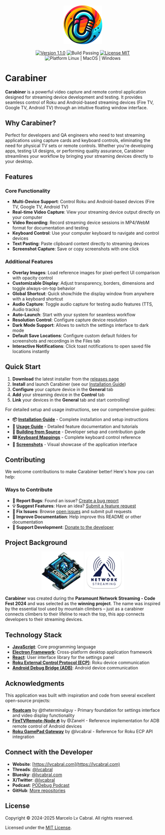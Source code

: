 <p align="center">
  <img src="images/carabiner-icon.png" height="125px" alt="Carabiner logo" />
  <br><br>
  <a href="https://github.com/lvcabral/carabiner/releases/tag/1.1.0"><img src="https://img.shields.io/badge/Version-1.1.0-blue.svg" alt="Version 1.1.0" /></a>
  <img src="https://img.shields.io/badge/Build-Passing-green.svg" alt="Build Passing" />
  <a href="./LICENSE"><img src="https://img.shields.io/badge/license-MIT-brightgreen?style=flat-square" alt="License MIT" /></a>
  <img src="https://img.shields.io/badge/Platform-Linux%20%7C%20MacOS%20%7C%20Windows-blue?style=flat-square" alt="Platform Linux | MacOS | Windows" />
</p>

# Carabiner

**Carabiner** is a powerful video capture and remote control application designed for streaming device development and testing. It provides seamless control of Roku and Android-based streaming devices (Fire TV, Google TV, Android TV) through an intuitive floating window interface.

## Why Carabiner?

Perfect for developers and QA engineers who need to test streaming applications using capture cards and keyboard controls, eliminating the need for physical TV sets or remote controls. Whether you're developing apps, testing UI designs, or performing quality assurance, Carabiner streamlines your workflow by bringing your streaming devices directly to your desktop.

## Features

### Core Functionality

- **Multi-Device Support**: Control Roku and Android-based devices (Fire TV, Google TV, Android TV)
- **Real-time Video Capture**: View your streaming device output directly on your computer
- **Video Recording**: Record streaming device sessions in MP4/WebM format for documentation and testing
- **Keyboard Control**: Use your computer keyboard to navigate and control devices
- **Text Pasting**: Paste clipboard content directly to streaming devices
- **Screenshot Capture**: Save or copy screenshots with one click

### Additional Features

- **Overlay Images**: Load reference images for pixel-perfect UI comparison with opacity control
- **Customizable Display**: Adjust transparency, borders, dimensions and toggle always-on-top behavior
- **Global Shortcut**: Quick show/hide the display window from anywhere with a keyboard shortcut
- **Audio Capture**: Toggle audio capture for testing audio features (TTS, Audio tracks)
- **Auto-Launch**: Start with your system for seamless workflow
- **Resolution Control**: Configure capture device resolution
- **Dark Mode Support**: Allows to switch the settings interface to dark mode
- **Default Save Locations**: Configure custom default folders for screenshots and recordings in the Files tab
- **Interactive Notifications**: Click toast notifications to open saved file locations instantly

## Quick Start

1. **Download** the latest installer from the [releases page](https://github.com/lvcabral/carabiner/releases)
2. **Install** and launch Carabiner (see our [Installation Guide](./docs/installation.md))
3. **Configure** your capture device in the **General** tab
4. **Add** your streaming device in the **Control** tab
5. **Link** your devices in the **General** tab and start controlling!

For detailed setup and usage instructions, see our comprehensive guides:

- **📦 [Installation Guide](./docs/installation.md)** - Complete installation and setup instructions
- **📖 [Usage Guide](./docs/usage-guide.md)** - Detailed feature documentation and tutorials
- **🔧 [Building from Source](./docs/building-from-source.md)** - Developer setup and contribution guide
- **⌨️ [Keyboard Mappings](./docs/key-mappings.md)** - Complete keyboard control reference
- **📸 [Screenshots](./docs/screenshots.md)** - Visual showcase of the application interface

## Contributing

We welcome contributions to make Carabiner better! Here's how you can help:

### Ways to Contribute

- **🐛 Report Bugs**: Found an issue? [Create a bug report](https://github.com/lvcabral/carabiner/issues)
- **💡 Suggest Features**: Have an idea? [Submit a feature request](https://github.com/lvcabral/carabiner/issues)
- **🔧 Fix Issues**: Browse [open issues](https://github.com/lvcabral/carabiner/issues) and submit pull requests
- **📖 Improve Documentation**: Help improve this README or other documentation
- **💖 Support Development**: [Donate to the developer](https://paypal.me/lvcabral)

## Project Background

<p align="center"><img src="./public/images/codefest-2024.webp" height="125px" alt="Code Fest" />
<img src="./public/images/network-streaming.png" height="125px" alt="Network Streaming" /></p>

**Carabiner** was created during the **Paramount Network Streaming - Code Fest 2024** and was selected as the **winning project**. The name was inspired by the essential tool used by mountain climbers – just as a carabiner connects climbers to their lifeline to reach the top, this app connects developers to their streaming devices.

## Technology Stack

- **[JavaScript](https://developer.mozilla.org/en-US/docs/Web/JavaScript)**: Core programming language
- **[Electron Framework](https://www.electronjs.org/)**: Cross-platform desktop application framework
- **[React](https://react.dev/)**: User interface library for the settings panel
- **[Roku External Control Protocol (ECP)](https://developer.roku.com/docs/developer-program/dev-tools/external-control-api.md)**: Roku device communication
- **[Android Debug Bridge (ADB)](https://developer.android.com/tools/adb)**: Android device communication

## Acknowledgments

This application was built with inspiration and code from several excellent open-source projects:

- **[floatcam](https://github.com/theterminalguy/floatcam)** by @theterminalguy - Primary foundation for settings interface and video display functionality
- **[FireTVRemote-Node 🔥](https://github.com/ZaneH/firetv-remote/)** by @ZaneH - Reference implementation for ADB remote control of Android devices
- **[Roku GamePad Gateway](https://github.com/lvcabral/roku-gpg)** by @lvcabral - Reference for Roku ECP API integration

## Connect with the Developer

- **Website**: [https://lvcabral.com](https://lvcabral.com)
- **Threads**: [@lvcabral](https://www.threads.net/@lvcabral)
- **Bluesky**: [@lvcabral.com](https://bsky.app/profile/lvcabral.com)
- **X/Twitter**: [@lvcabral](https://twitter.com/lvcabral)
- **Podcast**: [PODebug Podcast](http://podebug.com)
- **GitHub**: [More repositories](https://github.com/lvcabral)

## License

Copyright © 2024-2025 Marcelo Lv Cabral. All rights reserved.

Licensed under the [MIT License](LICENSE).
